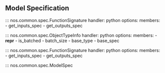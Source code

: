 ## Model Specification

::: nos.common.spec.FunctionSignature
    handler: python
    options:
      members:
        - get_inputs_spec
        - get_outputs_spec

::: nos.common.spec.ObjectTypeInfo
    handler: python
    options:
      members:
        - __repr__
        - is_batched
        - batch_size
        - base_type
        - base_spec

::: nos.common.spec.FunctionSignature
    handler: python
    options:
      members:
        - get_inputs_spec
        - get_outputs_spec


::: nos.common.spec.ModelSpec
